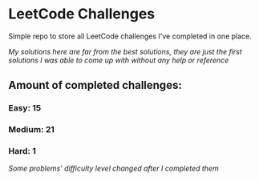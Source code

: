 
# LeetCode Challenges

Simple repo to store all LeetCode challenges I've completed in one place.

<i>My solutions here are far from the best solutions, they are just the first solutions I was able to come up with without any help or reference</i>

## Amount of completed challenges:

### Easy: 15

### Medium: 21

### Hard: 1

<i>Some problems' difficulty level changed after I completed them</i>
